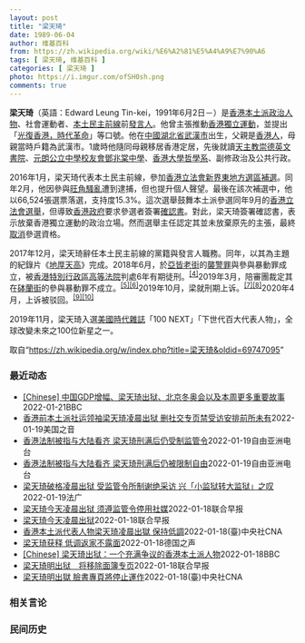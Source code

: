 ```yaml
---
layout: post
title: "梁天琦"
date: 1989-06-04
author: 维基百科
from: https://zh.wikipedia.org/wiki/%E6%A2%81%E5%A4%A9%E7%90%A6
tags: [ 梁天琦, 维基百科 ]
categories: [ 梁天琦 ]
photo: https://i.imgur.com/ofSH0sh.png
comments: true
---
```

<div class="mw-parser-output"><p class="mw-empty-elt">
</p>
<div id="noteTA-6a24fdc6" class="noteTA"><div class="noteTA-local"><div data-noteta-code="zh:让-雅克·卢梭;zh-hans:让-雅克·卢梭;zh-hant:讓-雅克·盧梭;zh-tw:尚-雅克·盧梭;zh-hk:莊-雅克·盧騷;zh-mo:讓-雅克·盧騷;"></div></div></div>

<p><b>梁天琦</b>（英語：<span lang="en">Edward Leung Tin-kei</span>，1991年6月2日<span class="useeditintro" title="Template:BLP editintro">－</span>）是<a href="/wiki/%E9%A6%99%E6%B8%AF" title="香港">香港</a><a href="/wiki/%E6%9C%AC%E5%9C%9F%E6%B4%BE_(%E9%A6%99%E6%B8%AF)" title="本土派 (香港)">本土派</a><a href="/wiki/%E6%94%BF%E6%B2%BB%E4%BA%BA%E7%89%A9" title="政治人物">政治人物</a>、社會運動者、<a href="/wiki/%E6%9C%AC%E5%9C%9F%E6%B0%91%E4%B8%BB%E5%89%8D%E7%B7%9A" title="本土民主前線">本土民主前線</a>前<a href="/wiki/%E5%8F%91%E8%A8%80%E4%BA%BA" title="发言人">發言人</a>。他曾主張推動<a href="/wiki/%E9%A6%99%E6%B8%AF%E7%8D%A8%E7%AB%8B%E9%81%8B%E5%8B%95" title="香港獨立運動">香港獨立運動</a>，並提出「<a href="/wiki/%E5%85%89%E5%BE%A9%E9%A6%99%E6%B8%AF%E6%99%82%E4%BB%A3%E9%9D%A9%E5%91%BD" class="mw-redirect" title="光復香港時代革命">光復香港，時代革命</a>」等口號。他在<a href="/wiki/%E4%B8%AD%E8%8F%AF%E4%BA%BA%E6%B0%91%E5%85%B1%E5%92%8C%E5%9C%8B" class="mw-redirect" title="中華人民共和國">中國</a><a href="/wiki/%E6%B9%96%E5%8C%97%E7%9C%81" title="湖北省">湖北省</a><a href="/wiki/%E6%AD%A6%E6%BC%A2%E5%B8%82" class="mw-redirect" title="武漢市">武漢市</a>出生，父親是<a href="/wiki/%E9%A6%99%E6%B8%AF%E4%BA%BA" title="香港人">香港人</a>，母親當時戶籍為武漢市。1歲時他隨同母親移居香港定居，先後就讀<a href="/wiki/%E5%A4%A9%E4%B8%BB%E6%95%99%E5%B4%87%E5%BE%B7%E8%8B%B1%E6%96%87%E6%9B%B8%E9%99%A2" title="天主教崇德英文書院">天主教崇德英文書院</a>、<a href="/wiki/%E5%85%83%E6%9C%97%E5%85%AC%E7%AB%8B%E4%B8%AD%E5%AD%B8%E6%A0%A1%E5%8F%8B%E6%9C%83%E9%84%A7%E5%85%86%E6%A3%A0%E4%B8%AD%E5%AD%B8" title="元朗公立中學校友會鄧兆棠中學">元朗公立中學校友會鄧兆棠中學</a>、<a href="/wiki/%E9%A6%99%E6%B8%AF%E5%A4%A7%E5%AD%B8" title="香港大學">香港大學</a><a href="/wiki/%E5%93%B2%E5%AD%B8%E7%B3%BB" title="哲學系">哲學系</a>、副修政治及公共行政。
</p><p>2016年1月，梁天琦代表本土民主前線，參加<a href="/wiki/2016%E5%B9%B4%E9%A6%99%E6%B8%AF%E7%AB%8B%E6%B3%95%E6%9C%83%E6%96%B0%E7%95%8C%E6%9D%B1%E5%9C%B0%E6%96%B9%E9%81%B8%E5%8D%80%E8%A3%9C%E9%81%B8" title="2016年香港立法會新界東地方選區補選">香港立法會新界東地方選區補選</a>。同年2月，他因參與<a href="/wiki/2016%E5%B9%B4%E8%BE%B2%E6%9B%86%E6%96%B0%E5%B9%B4%E6%97%BA%E8%A7%92%E9%A8%B7%E4%BA%82" class="mw-redirect" title="2016年農曆新年旺角騷亂">旺角騷亂</a>遭到逮捕，但也提升個人聲望。最後在該次補選中，他以66,524張選票落選，支持度15.3%。這次選舉鼓舞本土派參選同年9月的<a href="/wiki/2016%E5%B9%B4%E9%A6%99%E6%B8%AF%E7%AB%8B%E6%B3%95%E6%9C%83%E9%81%B8%E8%88%89" title="2016年香港立法會選舉">香港立法會選舉</a>，但導致<a href="/wiki/%E9%A6%99%E6%B8%AF%E7%89%B9%E5%88%A5%E8%A1%8C%E6%94%BF%E5%8D%80%E6%94%BF%E5%BA%9C" title="香港特別行政區政府">香港政府</a>要求參選者簽署<a href="/wiki/2016%E5%B9%B4%E9%A6%99%E6%B8%AF%E7%AB%8B%E6%B3%95%E6%9C%83%E5%8F%83%E9%81%B8%E7%A2%BA%E8%AA%8D%E6%9B%B8%E9%A2%A8%E6%B3%A2" title="2016年香港立法會參選確認書風波">確認書</a>。對此，梁天琦簽署確認書，表示放棄香港獨立運動的政治立場。然而選舉主任認定其並未放棄原先的主張，最終<a href="/wiki/%E5%8F%96%E6%B6%88%E8%B5%84%E6%A0%BC" class="mw-redirect" title="取消资格">取消</a>參選資格。
</p><p>2017年12月，梁天琦辭任本土民主前線的黨籍與發言人職務。同年，以其為主題的紀錄片《<a href="/wiki/%E5%9C%B0%E5%8E%9A%E5%A4%A9%E9%AB%98" title="地厚天高">地厚天高</a>》完成。2018年6月，於<a href="/wiki/%E4%BA%9E%E7%9A%86%E8%80%81%E8%A1%97" title="亞皆老街">亞皆老街</a>的<a href="/wiki/%E8%A5%B2%E8%AD%A6%E7%BD%AA" title="襲警罪">襲警罪</a>與參與暴動罪成立，被<a href="/wiki/%E9%A6%99%E6%B8%AF%E7%89%B9%E5%88%AB%E8%A1%8C%E6%94%BF%E5%8C%BA%E9%AB%98%E7%AD%89%E6%B3%95%E9%99%A2" class="mw-redirect" title="香港特别行政区高等法院">香港特別行政區高等法院</a>判處6年有期徒刑。<sup id="cite_ref-4" class="reference"><a href="#cite_note-4">[4]</a></sup>2019年3月，陪審團裁定其在<a href="/wiki/%E7%A0%B5%E8%98%AD%E8%A1%97" title="砵蘭街">砵蘭街</a>的參與暴動罪不成立。<sup id="cite_ref-5" class="reference"><a href="#cite_note-5">[5]</a></sup><sup id="cite_ref-6" class="reference"><a href="#cite_note-6">[6]</a></sup>2019年10月，梁就刑期上诉。<sup id="cite_ref-7" class="reference"><a href="#cite_note-7">[7]</a></sup><sup id="cite_ref-8" class="reference"><a href="#cite_note-8">[8]</a></sup>2020年4月，上诉被驳回。<sup id="cite_ref-9" class="reference"><a href="#cite_note-9">[9]</a></sup><sup id="cite_ref-10" class="reference"><a href="#cite_note-10">[10]</a></sup>
</p><p>2019年11月，梁天琦入選<a href="/wiki/%E7%BE%8E%E5%9C%8B" class="mw-redirect" title="美國">美國</a><a href="/wiki/%E6%99%82%E4%BB%A3%E9%9B%9C%E8%AA%8C" title="時代雜誌">時代雜誌</a>「100 NEXT」「下世代百大代表人物」，全球改變未來之100位新星之一。
</p>
</div><noscript><img src="//zh.wikipedia.org/wiki/Special:CentralAutoLogin/start?type=1x1" alt="" title="" width="1" height="1" style="border: none; position: absolute;"></noscript>
<div class="printfooter">取自“<a dir="ltr" href="https://zh.wikipedia.org/w/index.php?title=梁天琦&amp;oldid=69747095">https://zh.wikipedia.org/w/index.php?title=梁天琦&amp;oldid=69747095</a>”</div><div id="recent-news"><h3>最近动态</h3><ul><li><a href="https://nodebe4.github.io/waimei/2022-01-21/Chinese-%E4%B8%AD%E5%9B%BDGDP%E5%A2%9E%E5%B9%85-%E6%A2%81%E5%A4%A9%E7%90%A6%E5%87%BA%E7%8B%B1-%E5%8C%97%E4%BA%AC%E5%86%AC%E5%A5%A5%E4%BC%9A%E4%BB%A5%E5%8F%8A%E6%9C%AC%E5%91%A8%E6%9B%B4%E5%A4%9A%E9%87%8D%E8%A6%81%E6%95%85%E4%BA%8B" title="[Chinese] 中国GDP增幅、梁天琦出狱、北京冬奥会以及本周更多重要故事—— 中国GDP增幅、梁天琦出狱、北京冬奥会以及本周更多重要故事 1 小时前 图像来源，Getty Images 2...">[Chinese] 中国GDP增幅、梁天琦出狱、北京冬奥会以及本周更多重要故事</a><time>2022-01-21</time><a class="tag">BBC</a></li>
<li><a href="https://nodebe4.github.io/waimei/2022-01-19/%E9%A6%99%E6%B8%AF%E5%89%8D%E6%9C%AC%E5%9C%9F%E6%B4%BE%E7%A4%BE%E8%BF%90%E9%A2%86%E8%A2%96%E6%A2%81%E5%A4%A9%E7%90%A6%E5%87%8C%E6%99%A8%E5%87%BA%E7%8B%B1-%E5%88%A0%E7%A4%BE%E4%BA%A4%E4%B8%93%E9%A1%B5%E7%A6%81%E5%8F%97%E8%AE%BF%E5%AE%89%E6%8E%92%E5%89%8D%E6%89%80%E6%9C%AA%E6%9C%89" title="香港前本土派社运领袖梁天琦凌晨出狱 删社交专页禁受访安排前所未有—— Wed, 19 Jan 2022 18:29:26 GMT 2018年6月11日梁天琦(左二)前往高等法院听取对他的判决 主...">香港前本土派社运领袖梁天琦凌晨出狱 删社交专页禁受访安排前所未有</a><time>2022-01-19</time><a class="tag">美国之音</a></li>
<li><a href="https://nodebe4.github.io/waimei/2022-01-19/%E9%A6%99%E6%B8%AF%E6%B3%95%E5%88%B6%E8%A2%AB%E6%8C%87%E4%B8%8E%E5%A4%A7%E9%99%86%E7%9C%8B%E9%BD%90-%E6%A2%81%E5%A4%A9%E7%90%A6%E5%88%91%E6%BB%A1%E5%90%8E%E4%BB%8D%E5%8F%97%E5%88%B6%E7%9B%91%E7%AE%A1%E4%BB%A4" title="香港法制被指与大陆看齐 梁天琦刑满后仍受制监管令—— 暴动罪刑满的稥港社运领袖梁天琦出狱后仍然受到监管令规管，未能真正重获自由。香港有大律师表示，监管令一般用于协助释囚重新融入社会，质疑接受媒体...">香港法制被指与大陆看齐   梁天琦刑满后仍受制监管令</a><time>2022-01-19</time><a class="tag">自由亚洲电台</a></li>
<li><a href="https://nodebe4.github.io/waimei/2022-01-19/%E9%A6%99%E6%B8%AF%E6%B3%95%E5%88%B6%E8%A2%AB%E6%8C%87%E4%B8%8E%E5%A4%A7%E9%99%86%E7%9C%8B%E9%BD%90-%E6%A2%81%E5%A4%A9%E7%90%A6%E5%88%91%E6%BB%A1%E5%90%8E%E4%BB%8D%E8%A2%AB%E9%99%90%E5%88%B6%E8%87%AA%E7%94%B1" title="香港法制被指与大陆看齐 梁天琦刑满后仍被限制自由—— 暴动罪刑满的香港社运领袖梁天琦出狱后仍然受到监管令的规管，未能真正重获自由。香港有大律师表示，监管令一般用于协助获释人员重新融入社会，因此质...">香港法制被指与大陆看齐   梁天琦刑满后仍被限制自由</a><time>2022-01-19</time><a class="tag">自由亚洲电台</a></li>
<li><a href="https://nodebe4.github.io/waimei/2022-01-19/%E6%A2%81%E5%A4%A9%E7%90%A6%E7%A0%B4%E6%A0%BC%E5%87%8C%E6%99%A8%E5%87%BA%E7%8B%B1-%E5%8F%97%E7%9B%91%E7%AE%A1%E4%BB%A4%E6%89%80%E5%88%B6%E8%B0%A2%E7%BB%9D%E9%87%87%E8%AE%BF-%E5%85%B4-%E5%B0%8F%E7%9B%91%E7%8B%B1%E8%BD%AC%E5%A4%A7%E7%9B%91%E7%8B%B1-%E4%B9%8B%E5%8F%B9" title="梁天琦破格凌晨出狱 受监管令所制谢绝采访 兴「小监狱转大监狱」之叹—— 19/01/2022 - 09:26 Array 因暴动罪入狱四年的本土派领军人物、被指具分裂意味的「光复香港 时代革命」...">梁天琦破格凌晨出狱 受监管令所制谢绝采访 兴「小监狱转大监狱」之叹</a><time>2022-01-19</time><a class="tag">法广</a></li>
<li><a href="https://nodebe4.github.io/waimei/2022-01-18/%E6%A2%81%E5%A4%A9%E7%90%A6%E4%BB%8A%E5%A4%A9%E5%87%8C%E6%99%A8%E5%87%BA%E7%8B%B1-%E9%A1%BB%E9%81%B5%E7%9B%91%E7%AE%A1%E4%BB%A4%E5%81%9C%E7%94%A8%E7%A4%BE%E5%AA%92" title="梁天琦今天凌晨出狱 须遵监管令停用社媒—— 因暴动罪被判监6年的前香港“本土民主前线”发言人梁天琦，扣减假期后于今天凌晨刑满出狱。 据星岛日报报道，凌晨约3时，梁天琦由警方及惩教署安排下，离开大...">梁天琦今天凌晨出狱 须遵监管令停用社媒</a><time>2022-01-18</time><a class="tag">联合早报</a></li>
<li><a href="https://nodebe4.github.io/waimei/2022-01-18/%E6%A2%81%E5%A4%A9%E7%90%A6%E4%BB%8A%E5%A4%A9%E5%87%8C%E6%99%A8%E5%87%BA%E7%8B%B1" title="梁天琦今天凌晨出狱—— 因暴动罪被判监6年的前香港“本土民主前线”发言人梁天琦，扣减假期后于今天凌晨刑满出狱。 据星岛日报报道，凌晨约3时，梁天琦由警方及惩教署安排下，离开大屿山石壁监狱。 梁天...">梁天琦今天凌晨出狱</a><time>2022-01-18</time><a class="tag">联合早报</a></li>
<li><a href="https://nodebe4.github.io/waimei/2022-01-18/%E9%A6%99%E6%B8%AF%E6%9C%AC%E5%9C%9F%E6%B4%BE%E4%BB%A3%E8%A1%A8%E4%BA%BA%E7%89%A9%E6%A2%81%E5%A4%A9%E7%90%A6%E5%87%8C%E6%99%A8%E5%87%BA%E7%8D%84-%E4%BF%9D%E6%8C%81%E4%BD%8E%E8%AA%BF" title="香港本土派代表人物梁天琦凌晨出獄 保持低調—— 香港本土民主前線前發言人梁天琦因2016年旺角事件被裁定觸犯暴動及襲警罪，被判刑6年。（圖取自facebook.com/leungtinkei） ...">香港本土派代表人物梁天琦凌晨出獄 保持低調</a><time>2022-01-18</time><a class="tag">(臺)中央社CNA</a></li>
<li><a href="https://nodebe4.github.io/waimei/2022-01-18/%E6%A2%81%E5%A4%A9%E7%90%A6%E8%8E%B7%E9%87%8A-%E4%BD%8E%E8%B0%83%E8%BF%94%E5%AE%B6%E4%B8%8D%E9%9C%B2%E9%9D%A2" title="梁天琦获释 &nbsp;低调返家不露面—— 2022-01-19T01:10:49.948Z 图为2016年7月27日，梁天琦在高等法院外会见媒体。当时他与其他泛民主派的候选人向高等法院提出司法审查，质疑...">梁天琦获释  低调返家不露面</a><time>2022-01-18</time><a class="tag">德国之声</a></li>
<li><a href="https://nodebe4.github.io/waimei/2022-01-18/Chinese-%E6%A2%81%E5%A4%A9%E7%90%A6%E5%87%BA%E7%8B%B1-%E4%B8%80%E4%B8%AA%E5%85%85%E6%BB%A1%E4%BA%89%E8%AE%AE%E7%9A%84%E9%A6%99%E6%B8%AF%E6%9C%AC%E5%9C%9F%E6%B4%BE%E4%BA%BA%E7%89%A9" title="[Chinese] 梁天琦出狱：一个充满争议的香港本土派人物—— 梁天琦出狱：一个充满争议的香港本土派人物 1 小时前 图像来源，EPA 图像加注文字， 中国官媒和香港亲建制阵营称梁天琦鼓吹香港...">[Chinese] 梁天琦出狱：一个充满争议的香港本土派人物</a><time>2022-01-18</time><a class="tag">BBC</a></li>
<li><a href="https://nodebe4.github.io/waimei/2022-01-18/%E6%A2%81%E5%A4%A9%E7%90%A6%E6%98%8E%E5%87%BA%E7%8B%B1-%E5%B0%86%E7%A7%BB%E9%99%A4%E9%9D%A2%E7%B0%BF%E4%B8%93%E9%A1%B5" title="梁天琦明出狱　将移除面簿专页—— 香港“本土民主前线”前发言人梁天琦将于明天（19日）出狱，他的面簿（Facebook）专页将移除。 据香港01报道，梁天琦因参与2016年农历新年旺角骚乱，于2...">梁天琦明出狱　将移除面簿专页</a><time>2022-01-18</time><a class="tag">联合早报</a></li>
<li><a href="https://nodebe4.github.io/waimei/2022-01-18/%E6%A2%81%E5%A4%A9%E7%90%A6%E6%98%8E%E5%87%BA%E7%8D%84-%E8%87%89%E6%9B%B8%E5%B0%88%E9%A0%81%E5%B0%87%E5%81%9C%E6%AD%A2%E9%81%8B%E4%BD%9C" title="梁天琦明出獄 臉書專頁將停止運作—— （中央社記者張謙香港18日電）香港本土民主前線（本民前）前發言人梁天琦因為在獄中行為良好，預定明天出獄，其家人今天呼籲支持者不要前往接他出獄，並指梁天琦的社...">梁天琦明出獄 臉書專頁將停止運作</a><time>2022-01-18</time><a class="tag">(臺)中央社CNA</a></li>
</ul></div><div id="open-opinion"><h3>相关言论</h3><ul></ul></div><div id="mjls-record"><h3>民间历史</h3><ul></ul></div>